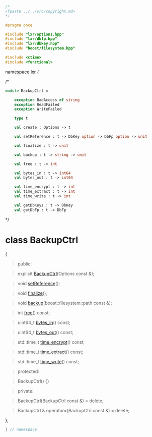 ```cpp

/*
<fpaste ../../src/copyright.md>
*/

#pragma once

#include "lxr/options.hpp"
#include "lxr/dbfp.hpp"
#include "lxr/dbkey.hpp"
#include "boost/filesystem.hpp"

#include <ctime>
#include <functional>

````

namespace [lxr](namespace.list) {

/*

```fsharp
module BackupCtrl =

    exception BadAccess of string
    exception ReadFailed
    exception WriteFailed

    type t

    val create : Options -> t

    val setReference : t -> DbKey option -> DbFp option -> unit

    val finalize : t -> unit

    val backup : t -> string -> unit

    val free : t -> int

    val bytes_in : t -> int64
    val bytes_out : t -> int64

    val time_encrypt : t -> int
    val time_extract : t -> int
    val time_write : t -> int

    val getDbKeys : t -> DbKey
    val getDbFp : t -> DbFp
```

*/

# class BackupCtrl

{

>public:

>explicit [BackupCtrl](backupctrl_ctor.cpp.md)(Options const &);

>void [setReference](backupctrl_functions.cpp.md)();

>void [finalize](backupctrl_functions.cpp.md)();

>void [backup](backupctrl_functions.cpp.md)(boost::filesystem::path const &);

>int [free](backupctrl_info.cpp.md)() const;

>uint64_t [bytes_in](backupctrl_info.cpp.md)() const;

>uint64_t [bytes_out](backupctrl_info.cpp.md)() const;

>std::time_t [time_encrypt](backupctrl_info.cpp.md)() const;

>std::time_t [time_extract](backupctrl_info.cpp.md)() const;

>std::time_t [time_write](backupctrl_info.cpp.md)() const;

>protected:

>BackupCtrl() {}

>private:

>BackupCtrl(BackupCtrl const &) = delete;

>BackupCtrl & operator=(BackupCtrl const &) = delete;

};

```cpp
} // namespace
```
